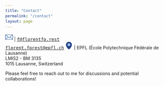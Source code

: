 ```yaml
---
title: "Contact"
permalink: "/contact"
layout: page
---
```


<img src="/assets/img/icons/e-mail-envelope-blue.png" alt="E-mail" height="24px" width="24px" style="padding: 0"/> | <tt><a href="mailto:f@florentfo.rest">f@florentfo.rest</a></tt><br/><tt><a href="mailto:florent.forest@epfl.ch">florent.forest@epfl.ch</a></tt>
<img src="/assets/img/icons/location.png" alt="Office" height="24px" width="24px" style="padding: 0"/> | EPFL (École Polytechnique Fédérale de Lausanne)<br/>LMIS2 - BM 3135<br/>1015 Lausanne, Switzerland

Please feel free to reach out to me for discussions and potential collaborations!
